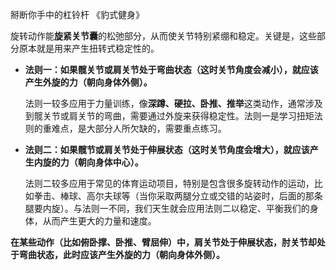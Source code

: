 掰断你手中的杠铃杆  《豹式健身》

旋转动作能**旋紧关节囊**的松弛部分，从而使关节特别紧绷和稳定。关键是，这些部分原本就是用来产生扭转式稳定性的。

- **法则一：如果髋关节或肩关节处于弯曲状态（这时关节角度会减小），就应该产生外旋的力（朝向身体外侧）。**

	法则一较多应用于力量训练，像**深蹲、硬拉、卧推、推举**这类动作，通常涉及到髋关节或肩关节的弯曲，需要通过外旋来获得稳定性。法则一是学习扭矩法则的重难点，是大部分人所欠缺的，需要重点练习。

- **法则二：如果髋节或肩关节处于伸展状态（这时关节角度会增大），就应该产生内旋的力（朝向身体中心）。**

	法则二较多应用于常见的体育运动项目，特别是包含很多旋转动作的运动，比如拳击、棒球、高尔夫球等（当你采取两腿分立或交错的站姿时，后面的那条腿要内旋）。与法则一不同，我们天生就会应用法则二以稳定、平衡我们的身体，从而产生更大的力量和速度。
	

**在某些动作（比如俯卧撑、卧推、臂屈伸）中，肩关节处于伸展状态，肘关节却处于弯曲状态，此时应该产生外旋的力（朝向身体外侧）。**